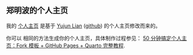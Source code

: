 
## 郑明波的个人主页

我的 [个人主页](https://mingbozheng.github.io/) 是基于 [Yujun Lian](https://lianyujun.github.io/) ([github](https://lianyujun.github.io/)) 的个人主页修改而来的。 

你可以 相同的方法生成你的个人主页，具体制作过程参见： [50 分钟搞定个人主页：Fork 模板 + GitHub Pages + Quarto 完整教程](https://www.lianxh.cn/details/1644.html).

